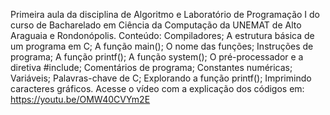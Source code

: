 Primeira aula da disciplina de Algoritmo e Laboratório de Programação I do curso de Bacharelado em Ciência da Computação da UNEMAT de Alto Araguaia e Rondonópolis.
Conteúdo: Compiladores; A estrutura básica de um programa em C; A função main(); O nome das funções; Instruções de programa; A função printf(); A função system(); O pré-processador e a diretiva #include; Comentários de programa; Constantes numéricas; Variáveis; Palavras-chave de C; Explorando a função printf(); Imprimindo caracteres gráficos.
Acesse o vídeo com a explicação dos códigos em: https://youtu.be/OMW40CVYm2E
